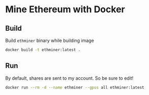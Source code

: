 # Mine Ethereum with Docker

## Build

Build `ethminer` binary while building image

```sh
docker build -t ethminer:latest .
```

## Run 

By default, shares are sent to my account. So be sure to edit!

```sh
docker run --rm -d --name ethminer --gpus all ethminer:latest
```
